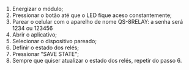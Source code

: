 1. Energizar o módulo;
2. Pressionar o botão até que o LED fique aceso constantemente;
3. Parear o celular com o aparelho de nome QS-8RELAY: a senha será 1234 ou 123456
4. Abrir o aplicativo;
5. Selecionar o dispositivo pareado;
6. Definir o estado dos relés;
7. Pressionar "SAVE STATE";
8. Sempre que quiser atualizar o estado dos relés, repetir do passo 6.
